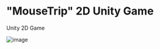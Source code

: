# "MouseTrip" 2D Unity Game
 
Unity 2D Game

![image](https://github.com/user-attachments/assets/9687160f-2c4e-4300-b88c-b1cddf30c520)
